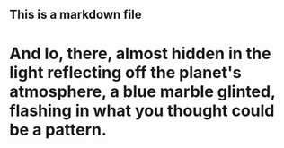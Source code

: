 ## This is a markdown file

# And lo, there, almost hidden in the light reflecting off the planet's atmosphere, a blue marble glinted, flashing in what you thought could be a pattern.
